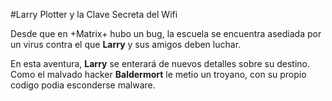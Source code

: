 #Larry Plotter y la Clave Secreta del Wifi

Desde que en +Matrix+ hubo un bug, la escuela se encuentra asediada por un
virus contra el que **Larry** y sus amigos deben luchar.

En esta aventura, **Larry** se enterará de nuevos detalles sobre su destino.
Como el malvado hacker **Baldermort** le metio un troyano,
con su propio codigo podia esconderse malware.
